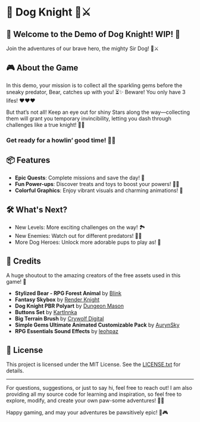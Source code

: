 # 🐾 Dog Knight 🐶⚔️

## 🌟 Welcome to the Demo of Dog Knight! WIP! 🐾
Join the adventures of our brave hero, the mighty Sir Dog! 🐶⚔️

## 🎮 About the Game
 In this demo, your mission is to collect all the sparkling gems before the sneaky predator, Bear, catches up with you! ⏳✨ Beware! You only have 3 lifes! ❤️❤️❤️
 
 But that’s not all! Keep an eye out for shiny Stars along the way—collecting them will grant you temporary invincibility, letting you dash through challenges like a true knight! 🌠💪

 ### Get ready for a howlin’ good time! 🌟🐺

## 📦 Features

- **Epic Quests**: Complete missions and save the day! 🎉
- **Fun Power-ups**: Discover treats and toys to boost your powers! 🍖🎾
- **Colorful Graphics**: Enjoy vibrant visuals and charming animations! 🌈

## 🛠️ What's Next?
- New Levels: More exciting challenges on the way! 🏞️
- New Enemies: Watch out for different predators! 🐻🦅
- More Dog Heroes: Unlock more adorable pups to play as! 🐾

## 🎨 Credits

A huge shoutout to the amazing creators of the free assets used in this game! 🎉

- **Stylized Bear - RPG Forest Animal** by [Blink](https://assetstore.unity.com/packages/3d/characters/animals/free-stylized-bear-rpg-forest-animal-228910)
- **Fantasy Skybox** by [Render Knight](https://assetstore.unity.com/packages/2d/textures-materials/sky/fantasy-skybox-free-18353)
- **Dog Knight PBR Polyart** by [Dungeon Mason](https://assetstore.unity.com/packages/3d/characters/animals/dog-knight-pbr-polyart-135227)
- **Buttons Set** by [KartInnka](https://assetstore.unity.com/packages/2d/gui/buttons-set-211824)
- **Big Terrain Brush** by [Crywolf Digital](https://assetstore.unity.com/packages/tools/terrain/big-terrain-brush-124361)
- **Simple Gems Ultimate Animated Customizable Pack** by [AurynSky](https://assetstore.unity.com/packages/3d/props/simple-gems-ultimate-animated-customizable-pack-73764)
- **RPG Essentials Sound Effects** by [leohpaz](https://assetstore.unity.com/packages/audio/sound-fx/rpg-essentials-sound-effects-free-227708)

## 📄 License

This project is licensed under the MIT License. See the [LICENSE.txt](LICENSE.txt) for details.

---

For questions, suggestions, or just to say hi, feel free to reach out!
I am also providing all my source code for learning and inspiration, so feel free to explore, modify, and create your own paw-some adventures! 🐾✨

Happy gaming, and may your adventures be pawsitively epic! 🐾🎮
